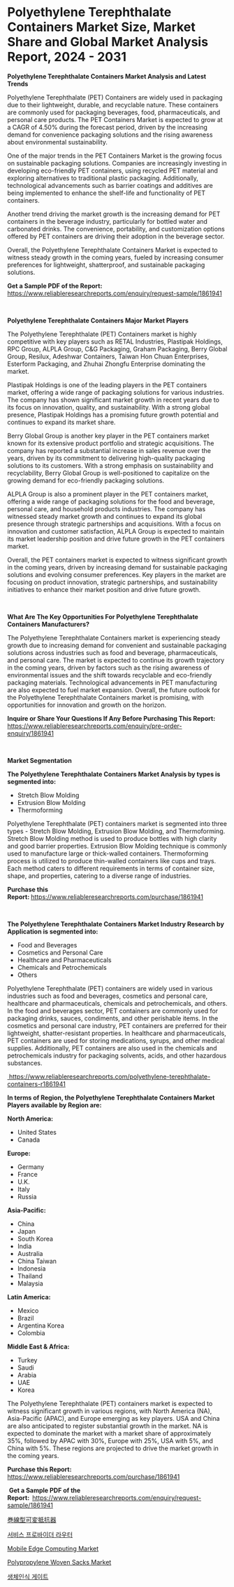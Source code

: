 <p><h1>Polyethylene Terephthalate Containers Market Size, Market Share and Global Market Analysis Report, 2024 - 2031</h1></p><p><strong>Polyethylene Terephthalate Containers Market Analysis and Latest Trends</strong></p>
<p><p>Polyethylene Terephthalate (PET) Containers are widely used in packaging due to their lightweight, durable, and recyclable nature. These containers are commonly used for packaging beverages, food, pharmaceuticals, and personal care products. The PET Containers Market is expected to grow at a CAGR of 4.50% during the forecast period, driven by the increasing demand for convenience packaging solutions and the rising awareness about environmental sustainability.</p><p>One of the major trends in the PET Containers Market is the growing focus on sustainable packaging solutions. Companies are increasingly investing in developing eco-friendly PET containers, using recycled PET material and exploring alternatives to traditional plastic packaging. Additionally, technological advancements such as barrier coatings and additives are being implemented to enhance the shelf-life and functionality of PET containers.</p><p>Another trend driving the market growth is the increasing demand for PET containers in the beverage industry, particularly for bottled water and carbonated drinks. The convenience, portability, and customization options offered by PET containers are driving their adoption in the beverage sector.</p><p>Overall, the Polyethylene Terephthalate Containers Market is expected to witness steady growth in the coming years, fueled by increasing consumer preferences for lightweight, shatterproof, and sustainable packaging solutions.</p></p>
<p><strong>Get a Sample PDF of the Report:&nbsp;</strong> <a href="https://www.reliableresearchreports.com/enquiry/request-sample/1861941">https://www.reliableresearchreports.com/enquiry/request-sample/1861941</a></p>
<p>&nbsp;</p>
<p><strong>Polyethylene Terephthalate Containers Major Market Players</strong></p>
<p><p>The Polyethylene Terephthalate (PET) Containers market is highly competitive with key players such as RETAL Industries, Plastipak Holdings, RPC Group, ALPLA Group, C&G Packaging, Graham Packaging, Berry Global Group, Resilux, Adeshwar Containers, Taiwan Hon Chuan Enterprises, Esterform Packaging, and Zhuhai Zhongfu Enterprise dominating the market.</p><p>Plastipak Holdings is one of the leading players in the PET containers market, offering a wide range of packaging solutions for various industries. The company has shown significant market growth in recent years due to its focus on innovation, quality, and sustainability. With a strong global presence, Plastipak Holdings has a promising future growth potential and continues to expand its market share.</p><p>Berry Global Group is another key player in the PET containers market known for its extensive product portfolio and strategic acquisitions. The company has reported a substantial increase in sales revenue over the years, driven by its commitment to delivering high-quality packaging solutions to its customers. With a strong emphasis on sustainability and recyclability, Berry Global Group is well-positioned to capitalize on the growing demand for eco-friendly packaging solutions.</p><p>ALPLA Group is also a prominent player in the PET containers market, offering a wide range of packaging solutions for the food and beverage, personal care, and household products industries. The company has witnessed steady market growth and continues to expand its global presence through strategic partnerships and acquisitions. With a focus on innovation and customer satisfaction, ALPLA Group is expected to maintain its market leadership position and drive future growth in the PET containers market.</p><p>Overall, the PET containers market is expected to witness significant growth in the coming years, driven by increasing demand for sustainable packaging solutions and evolving consumer preferences. Key players in the market are focusing on product innovation, strategic partnerships, and sustainability initiatives to enhance their market position and drive future growth.</p></p>
<p>&nbsp;</p>
<p><strong>What Are The Key Opportunities For Polyethylene Terephthalate Containers Manufacturers?</strong></p>
<p><p>The Polyethylene Terephthalate Containers market is experiencing steady growth due to increasing demand for convenient and sustainable packaging solutions across industries such as food and beverage, pharmaceuticals, and personal care. The market is expected to continue its growth trajectory in the coming years, driven by factors such as the rising awareness of environmental issues and the shift towards recyclable and eco-friendly packaging materials. Technological advancements in PET manufacturing are also expected to fuel market expansion. Overall, the future outlook for the Polyethylene Terephthalate Containers market is promising, with opportunities for innovation and growth on the horizon.</p></p>
<p><strong>Inquire or Share Your Questions If Any Before Purchasing This Report:</strong> <a href="https://www.reliableresearchreports.com/enquiry/pre-order-enquiry/1861941">https://www.reliableresearchreports.com/enquiry/pre-order-enquiry/1861941</a></p>
<p>&nbsp;</p>
<p><strong>Market Segmentation</strong></p>
<p><strong>The Polyethylene Terephthalate Containers Market Analysis by types is segmented into:</strong></p>
<p><ul><li>Stretch Blow Molding</li><li>Extrusion Blow Molding</li><li>Thermoforming</li></ul></p>
<p><p>Polyethylene Terephthalate (PET) containers market is segmented into three types - Stretch Blow Molding, Extrusion Blow Molding, and Thermoforming. Stretch Blow Molding method is used to produce bottles with high clarity and good barrier properties. Extrusion Blow Molding technique is commonly used to manufacture large or thick-walled containers. Thermoforming process is utilized to produce thin-walled containers like cups and trays. Each method caters to different requirements in terms of container size, shape, and properties, catering to a diverse range of industries.</p></p>
<p><strong>Purchase this Report:&nbsp;</strong><a href="https://www.reliableresearchreports.com/purchase/1861941">https://www.reliableresearchreports.com/purchase/1861941</a></p>
<p>&nbsp;</p>
<p><strong>The Polyethylene Terephthalate Containers Market Industry Research by Application is segmented into:</strong></p>
<p><ul><li>Food and Beverages</li><li>Cosmetics and Personal Care</li><li>Healthcare and Pharmaceuticals</li><li>Chemicals and Petrochemicals</li><li>Others</li></ul></p>
<p><p>Polyethylene Terephthalate (PET) containers are widely used in various industries such as food and beverages, cosmetics and personal care, healthcare and pharmaceuticals, chemicals and petrochemicals, and others. In the food and beverages sector, PET containers are commonly used for packaging drinks, sauces, condiments, and other perishable items. In the cosmetics and personal care industry, PET containers are preferred for their lightweight, shatter-resistant properties. In healthcare and pharmaceuticals, PET containers are used for storing medications, syrups, and other medical supplies. Additionally, PET containers are also used in the chemicals and petrochemicals industry for packaging solvents, acids, and other hazardous substances.</p></p>
<p><a href="https://www.reliableresearchreports.com/polyethylene-terephthalate-containers-r1861941">&nbsp;https://www.reliableresearchreports.com/polyethylene-terephthalate-containers-r1861941</a></p>
<p><strong>In terms of Region, the Polyethylene Terephthalate Containers Market Players available by Region are:</strong></p>
<p>
    <p> <strong> North America: </strong>
        <ul>
            <li>United States</li>
            <li>Canada</li>
        </ul>
        </p> 
    <p> <strong> Europe: </strong>
        <ul>
            <li>Germany</li>
            <li>France</li>
            <li>U.K.</li>
            <li>Italy</li>
            <li>Russia</li>
        </ul>
        </p> 
    <p> <strong> Asia-Pacific: </strong>
        <ul>
            <li>China</li>
            <li>Japan</li>
            <li>South Korea</li>
            <li>India</li>
            <li>Australia</li>
            <li>China Taiwan</li>
            <li>Indonesia</li>
            <li>Thailand</li>
            <li>Malaysia</li>
        </ul>
        </p> 
    <p> <strong> Latin America: </strong>
        <ul>
            <li>Mexico</li>
            <li>Brazil</li>
            <li>Argentina Korea</li>
            <li>Colombia</li>
        </ul>
        </p> 
    <p> <strong> Middle East & Africa: </strong>
        <ul>
            <li>Turkey</li>
            <li>Saudi</li>
            <li>Arabia</li>
            <li>UAE</li>
            <li>Korea</li>
        </ul>
    </p>
    </p>
<p><p>The Polyethylene Terephthalate (PET) containers market is expected to witness significant growth in various regions, with North America (NA), Asia-Pacific (APAC), and Europe emerging as key players. USA and China are also anticipated to register substantial growth in the market. NA is expected to dominate the market with a market share of approximately 35%, followed by APAC with 30%, Europe with 25%, USA with 5%, and China with 5%. These regions are projected to drive the market growth in the coming years.</p></p>
<p><strong>Purchase this Report: </strong><a href="https://www.reliableresearchreports.com/purchase/1861941">https://www.reliableresearchreports.com/purchase/1861941</a></p>
<p>&nbsp;<strong>Get a Sample PDF of the Report:&nbsp;&nbsp;</strong><a href="https://www.reliableresearchreports.com/enquiry/request-sample/1861941">https://www.reliableresearchreports.com/enquiry/request-sample/1861941</a></p>
<p><strong></strong></p>
<p><p><a href="https://medium.com/@murraycod1929/%E3%83%AF%E3%82%A4%E3%83%A4%E5%B7%BB%E3%81%8D%E5%8F%AF%E5%A4%89%E6%8A%B5%E6%8A%97%E5%99%A8%E5%B8%82%E5%A0%B4-%E5%B8%82%E5%A0%B4%E3%82%B7%E3%82%A7%E3%82%A2-%E5%B8%82%E5%A0%B4%E5%8B%95%E5%90%91-%E5%B0%86%E6%9D%A5%E3%81%AE%E6%88%90%E9%95%B7%E3%82%92%E6%8E%A2%E3%82%8B-6d61eb98b363">巻線型可変抵抗器</a></p><p><a href="https://github.com/TimmyMann6767/Market-Research-Report-List-1/blob/main/138552255652.md">서비스 프로바이더 라우터</a></p><p><a href="https://medium.com/@arnstrada78546/mobile-edge-computing-market-trends-and-market-analysis-forecasted-for-period-2024-2031-2a1b79840c2b?postPublishedType=initial">Mobile Edge Computing Market</a></p><p><a href="https://github.com/fiixsa/Market-Research-Report-List-2/blob/main/polypropylene-woven-sacks-market.md">Polypropylene Woven Sacks Market</a></p><p><a href="https://medium.com/@hershelkris/%EB%B0%94%EC%9D%B4%EC%98%A4%EB%A9%94%ED%8A%B8%EB%A6%AD-%EA%B2%8C%EC%9D%B4%ED%8A%B8-%EC%8B%9C%EC%9E%A5-%EC%9C%A0%ED%98%95-%EC%9D%91%EC%9A%A9-%EB%B0%8F-%EC%A7%80%EB%A6%AC%EC%97%90-%EB%8C%80%ED%95%9C-%ED%8F%AC%EA%B4%84%EC%A0%81%EC%9D%B8-%ED%8F%89%EA%B0%80-729660c6d208">생체인식 게이트</a></p></p>